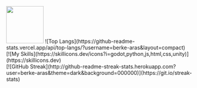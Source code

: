<img src="https://media.tenor.com/HkMNfVmcnhcAAAAd/bocchi-bocchi-the-rock.gif" width="100"/>
![Top Langs](https://github-readme-stats.vercel.app/api/top-langs/?username=berke-aras&layout=compact)
<br>
[![My Skills](https://skillicons.dev/icons?i=godot,python,js,html,css,unity)](https://skillicons.dev)
<br>
[![GitHub Streak](http://github-readme-streak-stats.herokuapp.com?user=berke-aras&theme=dark&background=000000)](https://git.io/streak-stats)
<br>
<div id="header" align="center">
  
</div>
<!--https://media.tenor.com/HkMNfVmcnhcAAAAd/bocchi-bocchi-the-rock.gif
**Berke-aras/Berke-aras** is a ✨ _special_ ✨ repository because its `README.md` (this file) appears on your GitHub profile.
https://media.tenor.com/HkMNfVmcnhcAAAAd/bocchi-bocchi-the-rock.gif
Here are some ideas to get you started:

- 🔭 I’m currently working on ...
- 🌱 I’m currently learning ...
- 👯 I’m looking to collaborate on ...
- 🤔 I’m looking for help with ...
- 💬 Ask me about ...
- 📫 How to reach me: ...
- 😄 Pronouns: ...
- ⚡ Fun fact: ...
-->
